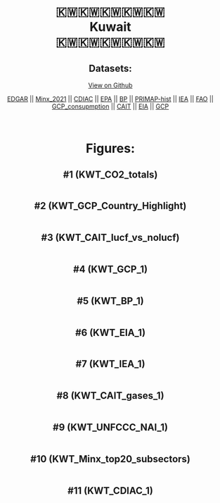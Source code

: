 
<center>
<h1 align="center">
🇰🇼🇰🇼🇰🇼🇰🇼🇰🇼
<br>
Kuwait
<br>
🇰🇼🇰🇼🇰🇼🇰🇼🇰🇼
</h1>
<h2>Datasets:</h2>
<p><a href="https://github.com/dquintani/GreenhouseData/tree/master/country_data/KWT_Kuwait/data">View on Github</a>
<br></p><p><a href="data/KWT_EDGAR.csv">EDGAR</a> || <a href="data/KWT_Minx_2021.csv">Minx_2021</a> || <a href="data/KWT_CDIAC.csv">CDIAC</a> || <a href="data/KWT_EPA.csv">EPA</a> || <a href="data/KWT_BP.csv">BP</a> || <a href="data/KWT_PRIMAP-hist.csv">PRIMAP-hist</a> || <a href="data/KWT_IEA.csv">IEA</a> || <a href="data/KWT_FAO.csv">FAO</a> || <a href="data/KWT_GCP_consupmption.csv">GCP_consupmption</a> || <a href="data/KWT_CAIT.csv">CAIT</a> || <a href="data/KWT_EIA.csv">EIA</a> || <a href="data/KWT_GCP.csv">GCP</a></p><p><br></p>
<h1>Figures:</h1><h2>#1 (KWT_CO2_totals)</h2>
<p><img alt="" src="figures/KWT_CO2_totals.png" /></p><h2>#2 (KWT_GCP_Country_Highlight)</h2>
<p><img alt="" src="figures/KWT_GCP_Country_Highlight.png" /></p><h2>#3 (KWT_CAIT_lucf_vs_nolucf)</h2>
<p><img alt="" src="figures/KWT_CAIT_lucf_vs_nolucf.png" /></p><h2>#4 (KWT_GCP_1)</h2>
<p><img alt="" src="figures/KWT_GCP_1.png" /></p><h2>#5 (KWT_BP_1)</h2>
<p><img alt="" src="figures/KWT_BP_1.png" /></p><h2>#6 (KWT_EIA_1)</h2>
<p><img alt="" src="figures/KWT_EIA_1.png" /></p><h2>#7 (KWT_IEA_1)</h2>
<p><img alt="" src="figures/KWT_IEA_1.png" /></p><h2>#8 (KWT_CAIT_gases_1)</h2>
<p><img alt="" src="figures/KWT_CAIT_gases_1.png" /></p><h2>#9 (KWT_UNFCCC_NAI_1)</h2>
<p><img alt="" src="figures/KWT_UNFCCC_NAI_1.png" /></p><h2>#10 (KWT_Minx_top20_subsectors)</h2>
<p><img alt="" src="figures/KWT_Minx_top20_subsectors.png" /></p><h2>#11 (KWT_CDIAC_1)</h2>
<p><img alt="" src="figures/KWT_CDIAC_1.png" /></p>